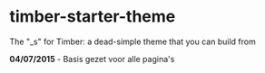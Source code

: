 # timber-starter-theme
The "_s" for Timber: a dead-simple theme that you can build from

**04/07/2015** - Basis gezet voor alle pagina's
